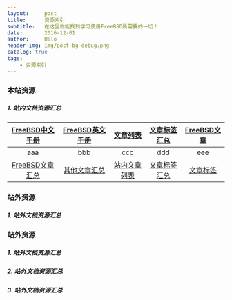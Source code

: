 ```yaml
---
layout:     post
title:      资源索引
subtitle:   在这里你能找到学习使用FreeBSD所需要的一切！
date:       2016-12-01
author:     Helo
header-img: img/post-bg-debug.png
catalog: true
tags:
    - 资源索引
---
```


### 本站资源
##### 1. 站内文档资源汇总

[FreeBSD中文手册](https://chinafreebsd.org/tags/) | [FreeBSD英文手册](https://chinafreebsd.org/tags/) | [文章列表](https://chinafreebsd.org/tags/) | [文章标签汇总](https://chinafreebsd.org/tags/) | [FreeBSD文章](https://chinafreebsd.org/tags/)
:-: | :-: | :-: | :-: | :-:
aaa | bbb | ccc | ddd | eee| 
[FreeBSD文章汇总](https://chinafreebsd.org/tags/) | [其他文章汇总](https://chinafreebsd.org/tags/) | [站内文章列表](https://chinafreebsd.org/tags/) | [文章标签汇总](https://chinafreebsd.org/tags/) | [文章标签](https://chinafreebsd.org/tags/)|

### 站外资源
##### 1. 站外文档资源汇总


### 站外资源
##### 1. 站外文档资源汇总
##### 2. 站外文档资源汇总
##### 3. 站外文档资源汇总
